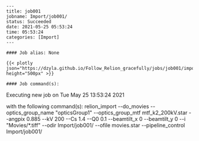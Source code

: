 
    ---
    title: job001
    jobname: Import/job001/
    status: Succeeded
    date: 2021-05-25 05:53:24
    time: 05:53:24
    categories: [Import]
    ---
    
    #### Job alias: None
    
    {{< plotly json="https://dzyla.github.io/Follow_Relion_gracefully/jobs/job001/import_Import_job001_Import_job001_.json" height="500px" >}}
    
    #### Job command(s):
    
    
 
 Executing new job on Tue May 25 13:53:24 2021
 
 with the following command(s): 
relion_import  --do_movies  --optics_group_name "opticsGroup1" --optics_group_mtf mtf_k2_200kV.star --angpix 0.885 --kV 200 --Cs 1.4 --Q0 0.1 --beamtilt_x 0 --beamtilt_y 0 --i "Movies/*.tiff" --odir Import/job001/ --ofile movies.star --pipeline_control Import/job001/
 
 

    
